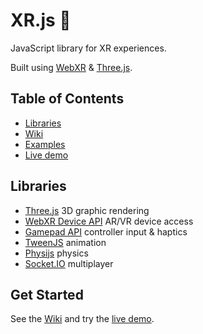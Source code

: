 # XR.js 🥽
JavaScript library for XR experiences.

Built using [WebXR](https://github.com/immersive-web/webxr) & [Three.js](https://threejs.org/).

## Table of Contents
* [Libraries](#libraries)
* [Wiki](https://github.com/joshstovall/XR.js/wiki)
* [Examples](https://github.com/joshstovall/XR.js/wiki/examples)
* [Live demo](https://xrjs.dev/)


## Libraries
* [Three.js](https://github.com/mrdoob/three.js/) 3D graphic rendering
* [WebXR Device API](https://github.com/immersive-web/webxr#readme) AR/VR device access
* [Gamepad API](https://github.com/w3c/gamepad) controller input & haptics
* [TweenJS](https://github.com/CreateJS/TweenJS) animation
* [Physijs](https://chandlerprall.github.io/Physijs/) physics
* [Socket.IO](https://github.com/CreateJS/TweenJS) multiplayer

## Get Started
See the [Wiki](https://github.com/joshstovall/XR.js/wiki) and try the [live demo](https://xrjs.dev).
